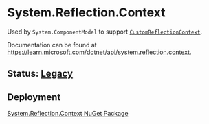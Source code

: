 # System.Reflection.Context
Used by `System.ComponentModel` to support [`CustomReflectionContext`](https://learn.microsoft.com/dotnet/api/system.reflection.context.customreflectioncontext).

Documentation can be found at https://learn.microsoft.com/dotnet/api/system.reflection.context.

## Status: [Legacy](../../libraries/README.md)

## Deployment
[System.Reflection.Context NuGet Package](https://www.nuget.org/packages/System.Reflection.Context)
